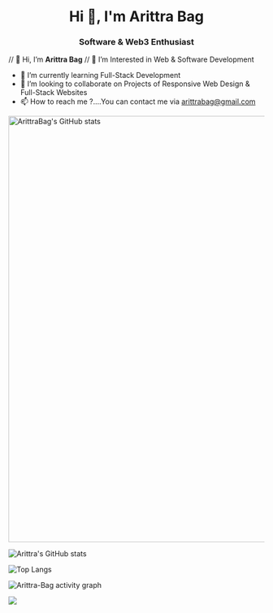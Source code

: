 <h1 align="center">Hi 👋, I'm Arittra Bag</h1> 
 <h3 align="center">Software & Web3 Enthusiast</h3>

// 👋 Hi, I’m **Arittra Bag**
// 👀 I’m Interested in Web & Software Development
- 🌱 I’m currently learning Full-Stack Development
- 💞️ I’m looking to collaborate on Projects of Responsive Web Design & Full-Stack Websites
- 📫 How to reach me ?....You can contact me via arittrabag@gmail.com

<!---
Arittra-Bag/Arittra-Bag is a ✨ special ✨ repository because its `README.md` (this file) appears on your GitHub profile.
You can click the Preview link to take a look at your changes.
--->
<a href="https://quine.sh/profile/ArittraBag"><img src="https://stats.quine.sh/ArittraBag/github" alt="ArittraBag's GitHub stats" width="840px"></a>

![Arittra's GitHub stats](https://github-readme-stats.vercel.app/api?username=Arittra-Bag&show_icons=true&theme=transparent)

![Top Langs](https://github-readme-stats.vercel.app/api/top-langs/?username=Arittra-Bag&layout=compact)

![Arittra-Bag activity graph](https://github-readme-activity-graph.vercel.app/graph?username=Arittra-Bag&theme=github-compact)

<p><img align="center" src="https://github-readme-streak-stats.herokuapp.com/?user=Arittra-Bag"/></p>